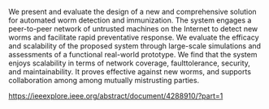 We present and evaluate the design of a new and
comprehensive solution for automated worm detection and immunization.
The system engages a peer-to-peer network of untrusted
machines on the Internet to detect new worms and facilitate rapid
preventative response. We evaluate the efficacy and scalability
of the proposed system through large-scale simulations and
assessments of a functional real-world prototype. We find that
the system enjoys scalability in terms of network coverage, faulttolerance,
security, and maintainability. It proves effective against
new worms, and supports collaboration among among mutually
mistrusting parties.

https://ieeexplore.ieee.org/abstract/document/4288910/?part=1
